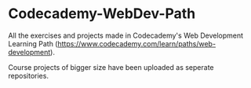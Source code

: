 # Codecademy-WebDev-Path
All the exercises and projects made in Codecademy's Web Development Learning Path (https://www.codecademy.com/learn/paths/web-development).

Course projects of bigger size have been uploaded as seperate repositories.
